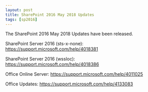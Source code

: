 ```yaml
---
layout: post
title: SharePoint 2016 May 2018 Updates
tags: [sp2016]
---
```


The SharePoint 2016 May 2018 Updates have been released.

SharePoint Server 2016 (sts-x-none): <https://support.microsoft.com/help/4018381>

SharePoint Server 2016 (wssloc): <https://support.microsoft.com/help/4018386>

Office Online Server: <https://support.microsoft.com/help/4011025>

Office Updates: <https://support.microsoft.com/help/4133083>